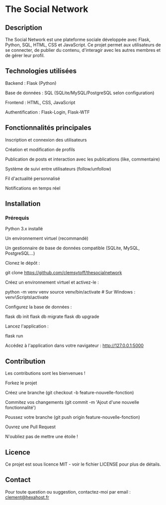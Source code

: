 # The Social Network

## Description

The Social Network est une plateforme sociale développée avec Flask, Python, SQL, HTML, CSS et JavaScript. Ce projet permet aux utilisateurs de se connecter, de publier du contenu, d'interagir avec les autres membres et de gérer leur profil.

## Technologies utilisées

Backend : Flask (Python)

Base de données : SQL (SQLite/MySQL/PostgreSQL selon configuration)

Frontend : HTML, CSS, JavaScript

Authentification : Flask-Login, Flask-WTF

## Fonctionnalités principales

Inscription et connexion des utilisateurs

Création et modification de profils

Publication de posts et interaction avec les publications (like, commentaire)

Système de suivi entre utilisateurs (follow/unfollow)

Fil d'actualité personnalisé

Notifications en temps réel

## Installation

### Prérequis

Python 3.x installé

Un environnement virtuel (recommandé)

Un gestionnaire de base de données compatible (SQLite, MySQL, PostgreSQL...)

Clonez le dépôt :

git clone https://github.com/clemsytoff/thesocialnetwork

Créez un environnement virtuel et activez-le :

python -m venv venv
source venv/bin/activate  # Sur Windows : venv\Scripts\activate

Configurez la base de données :

flask db init
flask db migrate
flask db upgrade

Lancez l'application :

flask run

Accédez à l'application dans votre navigateur :
http://127.0.0.1:5000

## Contribution
Les contributions sont les bienvenues !

Forkez le projet

Créez une branche (git checkout -b feature-nouvelle-fonction)

Commitez vos changements (git commit -m 'Ajout d'une nouvelle fonctionnalité')

Poussez votre branche (git push origin feature-nouvelle-fonction)

Ouvrez une Pull Request

N'oubliez pas de mettre une étoile !

## Licence
Ce projet est sous licence MIT - voir le fichier LICENSE pour plus de détails.

## Contact
Pour toute question ou suggestion, contactez-moi par email : clement@hexahost.fr
